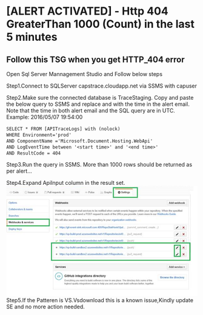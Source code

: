 # [ALERT ACTIVATED] - Http 404 GreaterThan 1000 (Count) in the last 5 minutes

Follow this  TSG  when you get HTTP_404 error
------------------------------------------------

Open Sql Server Mannagement Studio and Follow below steps

  Step1.Connect to SQLServer capstrace.cloudapp.net via SSMS with capuser
  
  Step2.Make sure the connected database is TraceStaging. Copy and paste the below query to SSMS and replace <start time>and<end time >        with the time in the alert email. Note that the time in both alert email and the SQL query are in UTC. Example: 2016/05/07             19:54:00
```
SELECT * FROM [APITraceLogs] with (nolock)
WHERE Environment='prod'
AND ComponentName ='Microsoft.Document.Hosting.WebApi'
AND LogEventTime between '<start time>' and '<end time>'
AND ResultCode = 404

```
    
  Step3.Run the query in SSMS. More than 1000 rows should be returned as per alert...
  
  Step4.Expand ApiInput column in the result set.
  ![APiIntput](images/http_404.png)
  Step5.If the Patteren is VS.Vsdownload this is a known issue,Kindly update SE and no more action needed.  
  
   

  
